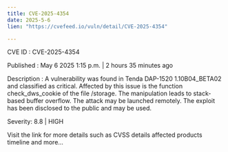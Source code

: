```yaml
---
title: CVE-2025-4354
date: 2025-5-6
lien: "https://cvefeed.io/vuln/detail/CVE-2025-4354"

---
```


CVE ID : CVE-2025-4354

Published :  May 6
2025
1:15 p.m. | 2 hours
35 minutes ago

Description : A vulnerability was found in Tenda DAP-1520 1.10B04_BETA02 and classified as critical. Affected by this issue is the function check_dws_cookie of the file /storage. The manipulation leads to stack-based buffer overflow. The attack may be launched remotely. The exploit has been disclosed to the public and may be used.

Severity: 8.8 | HIGH

Visit the link for more details
such as CVSS details
affected products
timeline
and more...
